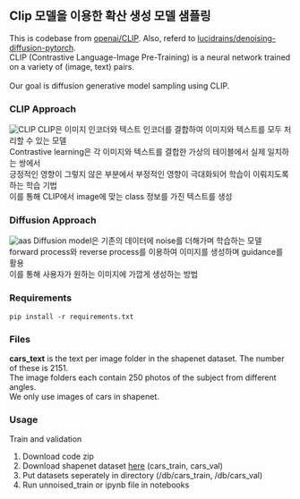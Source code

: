 ## Clip 모델을 이용한 확산 생성 모델 샘플링

 This is codebase from [openai/CLIP](https://github.com/openai/CLIP). Also, referd to [lucidrains/denoising-diffusion-pytorch](https://github.com/lucidrains/denoising-diffusion-pytorch). <br/> 
 CLIP (Contrastive Language-Image Pre-Training) is a neural network trained on a variety of (image, text) pairs. <br/><br/>
 Our goal is diffusion generative model sampling using CLIP.

### CLIP Approach
![CLIP](https://github.com/Yeoneasy/clip_guided_diffusion/assets/129255517/0a8bed9a-00db-4185-b917-8c73367a5c54)
 CLIP은 이미지 인코더와 텍스트 인코더를 결합하여 이미지와 텍스트를 모두 처리할 수 있는 모델<br/>
 Contrastive learning은 각 이미지와 텍스트를 결합한 가상의 테이블에서 실제 일치하는 쌍에서<br/> 
 긍정적인 영향이 그렇지 않은 부분에서 부정적인 영향이 극대화되어 학습이 이뤄지도록 하는 학습 기법<br/>
 이를 통해 CLIP에서 image에 맞는 class 정보를 가진 텍스트를 생성

### Diffusion Approach 
![aas](https://github.com/Yeoneasy/clip_diffusion_sampling/assets/129255517/e32673e0-7a9a-4993-a6ba-2c0be38dbff5)
 Diffusion model은 기존의 데이터에 noise를 더해가며 학습하는 모델<br/>
 forward process와 reverse process를 이용하여 이미지를 생성하며 guidance를 활용<br/>
 이를 통해 사용자가 원하는 이미지에 가깝게 생성하는 방법
### Requirements

```
pip install -r requirements.txt
```

### Files

 **cars_text** is the text per image folder in the shapenet dataset.
 The number of these is 2151. <br/> The image folders each contain 250 photos of the subject from different angles. <br/> 
 We only use images of cars in shapenet.

### Usage

 Train and validation

 1. Download code zip
 2. Download shapenet dataset [here](https://drive.google.com/drive/folders/1OkYgeRcIcLOFu1ft5mRODWNQaPJ0ps90) (cars_train, cars_val)
 3. Put datasets seperately in directory (/db/cars_train, /db/cars_val)
 4. Run unnoised_train or ipynb file in notebooks



